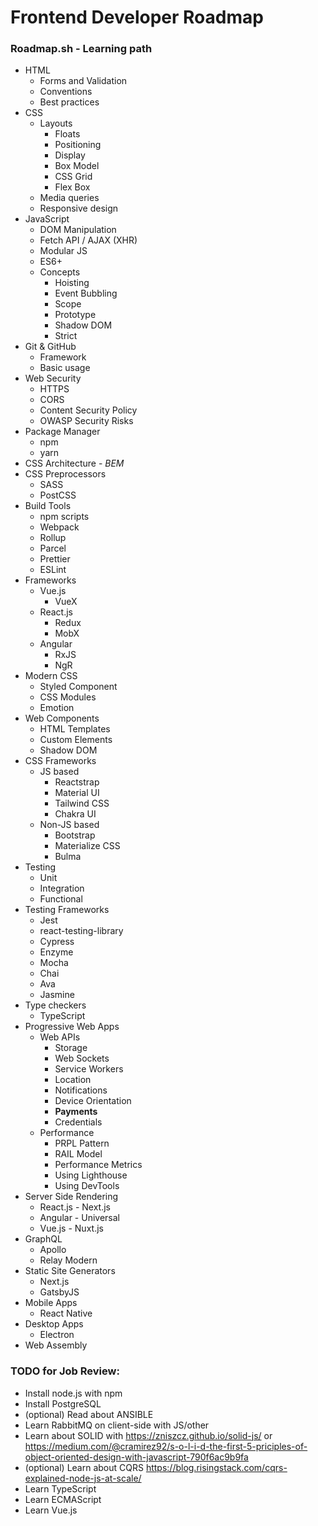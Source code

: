 # Frontend Developer Roadmap

### Roadmap.sh - Learning path
* HTML
	* Forms and Validation
	* Conventions
	* Best practices
* CSS
	* Layouts
		* Floats
		* Positioning
		* Display
		* Box Model
		* CSS Grid
		* Flex Box
	* Media queries
	* Responsive design
* JavaScript
	* DOM Manipulation
	* Fetch API / AJAX (XHR)
	* Modular JS
	* ES6+
	* Concepts
		* Hoisting
		* Event Bubbling
		* Scope
		* Prototype
		* Shadow DOM
		* Strict
* Git & GitHub
	* Framework
	* Basic usage
* Web Security
	* HTTPS
	* CORS
	* Content Security Policy
	* OWASP Security Risks
* Package Manager
	* npm
	* yarn
* CSS Architecture - _BEM_
* CSS Preprocessors
	* SASS
	* PostCSS
* Build Tools
	* npm scripts
	* Webpack
	* Rollup
	* Parcel
	* Prettier
	* ESLint
* Frameworks
	* Vue.js
		* VueX
	* React.js
		* Redux
		* MobX
	* Angular
		* RxJS
		* NgR
* Modern CSS
	* Styled Component
	* CSS Modules
	* Emotion
* Web Components
	* HTML Templates
	* Custom Elements
	* Shadow DOM
* CSS Frameworks
	* JS based
		* Reactstrap
		* Material UI
		* Tailwind CSS
		* Chakra UI
	* Non-JS based
		* Bootstrap
		* Materialize CSS
		* Bulma
* Testing
	* Unit
	* Integration
	* Functional
* Testing Frameworks
	* Jest
	* react-testing-library
	* Cypress
	* Enzyme
	* Mocha
	* Chai
	* Ava
	* Jasmine
* Type checkers
	* TypeScript
* Progressive Web Apps
	* Web APIs
		* Storage
		* Web Sockets
		* Service Workers
		* Location
		* Notifications
		* Device Orientation
		* **Payments**
		* Credentials
	* Performance
		* PRPL Pattern
		* RAIL Model
		* Performance Metrics
		* Using Lighthouse
		* Using DevTools
* Server Side Rendering
	* React.js - Next.js
	* Angular - Universal
	* Vue.js - Nuxt.js
* GraphQL
	* Apollo
	* Relay Modern
* Static Site Generators
	* Next.js
	* GatsbyJS
* Mobile Apps
	* React Native
* Desktop Apps
	* Electron
* Web Assembly

### TODO for Job Review:
* Install node.js with npm
* Install PostgreSQL
* (optional) Read about ANSIBLE
* Learn RabbitMQ on client-side with JS/other
* Learn about SOLID with https://zniszcz.github.io/solid-js/ or https://medium.com/@cramirez92/s-o-l-i-d-the-first-5-priciples-of-object-oriented-design-with-javascript-790f6ac9b9fa
* (optional) Learn about CQRS https://blog.risingstack.com/cqrs-explained-node-js-at-scale/
* Learn TypeScript
* Learn ECMAScript
* Learn Vue.js

